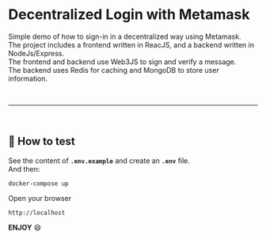 # Decentralized Login with Metamask
Simple demo of how to sign-in in a decentralized way using Metamask.  
The project includes a frontend written in ReacJS, and a backend written in NodeJs/Express.  
The frontend and backend use Web3JS to sign and verify a message.  
The backend uses Redis for caching and MongoDB to store user information.

&nbsp;

***

&nbsp;

## :rocket: How to test
See the content of  __`.env.example`__ and create an __`.env`__ file.  
And then:

```
docker-compose up
```

Open your browser

```
http://localhost
```

**ENJOY** :smile: 


